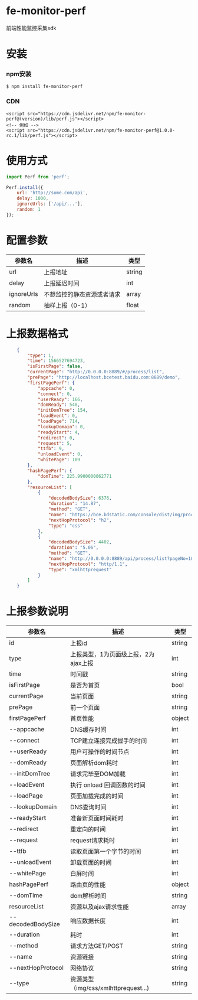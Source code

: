 # fe-monitor-perf
前端性能监控采集sdk

# 安装
### npm安装
```
$ npm install fe-monitor-perf
```

### CDN

```
<script src="https://cdn.jsdelivr.net/npm/fe-monitor-perf@(version)/lib/perf.js"></script>
<!-- 例如 -->
<script src="https://cdn.jsdelivr.net/npm/fe-monitor-perf@1.0.0-rc.1/lib/perf.js"></script>
```

# 使用方式
```js
import Perf from 'perf';

Perf.install({
    url: 'http://some.com/api',
    delay: 1000,
    ignoreUrls: ['/api/...'],
    random: 1 
});
```

# 配置参数
参数名 | 描述 |  类型 
-|-|-
url | 上报地址 | string |
delay | 上报延迟时间 | int |
ignoreUrls | 不想监控的静态资源或者请求 | array |
random | 抽样上报（0-1） | float |


# 上报数据格式

```json
    {
        "type": 1,
        "time": 1566527694723,
        "isFirstPage": false,
        "currentPage": "http://0.0.0.0:8889/#/process/list",
        "prePage": "http://localhost.bcetest.baidu.com:8889/demo",
        "firstPagePerf": {
            "appcache": 0,
            "connect": 0,
            "userReady": 166,
            "domReady": 548,
            "initDomTree": 154,
            "loadEvent": 0,
            "loadPage": 714,
            "lookupDomain": 0,
            "readyStart": 4,
            "redirect": 0,
            "request": 5,
            "ttfb": 9,
            "unloadEvent": 0,
            "whitePage": 109
        },
        "hashPagePerf": {
            "domTime": 225.9900000062771
        },
        "resourceList": [
            {
                "decodedBodySize": 6376,
                "duration": "14.87",
                "method": "GET",
                "name": "https://bce.bdstatic.com/console/dist/img/process.svg",
                "nextHopProtocol": "h2",
                "type": "css"
            },
            {
                "decodedBodySize": 4402,
                "duration": "5.06",
                "method": "GET",
                "name": "http://0.0.0.0:8889/api/process/list?pageNo=1&pageSize=10",
                "nextHopProtocol": "http/1.1",
                "type": "xmlhttprequest"
            }
        ]
    }
```
# 上报参数说明
参数名 | 描述 |  类型 
-|-|-
id | 上报id | string |
type | 上报类型，1为页面级上报，2为ajax上报 | int |
time | 时间戳 | string |
isFirstPage | 是否为首页 | bool |
currentPage | 当前页面 | string |
prePage | 前一个页面 | string |
firstPagePerf | 首页性能 | object |
   --appcache | DNS缓存时间 | int |
--connect | TCP建立连接完成握手的时间 | int |
--userReady | 用户可操作的时间节点 | int |
--domReady | 页面解析dom耗时 | int |
--initDomTree | 请求完毕至DOM加载 | int |
--loadEvent | 执行 onload 回调函数的时间 | int |
--loadPage | 页面加载完成的时间 | int |
--lookupDomain | DNS查询时间 | int |
--readyStart | 准备新页面时间耗时 | int |
--redirect | 重定向的时间 | int |
--request | request请求耗时 | int |
--ttfb | 读取页面第一个字节的时间 | int |
--unloadEvent | 卸载页面的时间 | int |
--whitePage | 白屏时间 | int |
hashPagePerf | 路由页的性能 | object |
--domTime | dom解析时间 | string |
resourceList | 资源以及ajax请求性能 | array |
--decodedBodySize | 响应数据长度 | int |
--duration | 耗时 | int |
--method | 请求方法GET/POST | string |
--name | 资源链接 | string |
--nextHopProtocol | 网络协议 | string |
--type | 资源类型（img/css/xmlhttprequest...) | string |
